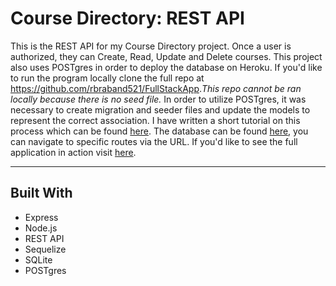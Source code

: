 # Course Directory: REST API

This is the REST API for my Course Directory project. Once a user is authorized, they can Create, Read, Update and Delete courses. This project also uses POSTgres in order to deploy the database on Heroku. If you'd like to run the program locally clone the full repo at <https://github.com/rbraband521/FullStackApp>.*This repo cannot be ran locally because there is no seed file.* In order to utilize POSTgres, it was necessary to create migration and seeder files and update the models to represent the correct association. I have written a short tutorial on this process which can be found [here](https://github.com/rbraband521/Sequelize-Model-Associations/blob/main/Associations.md). The database can be found [here](https://safe-garden-88273.herokuapp.com/), you can navigate to specific routes via the URL. If you'd like to see the full application in action visit [here](https://course-directory-full-stack-app.vercel.app/).


*****
## Built With
  * Express
  * Node.js
  * REST API
  * Sequelize
  * SQLite
  * POSTgres
